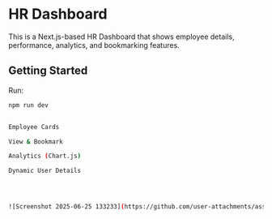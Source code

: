 # HR Dashboard

This is a Next.js-based HR Dashboard that shows employee details, performance, analytics, and bookmarking features.

## Getting Started

Run:
```bash
npm run dev


Employee Cards

View & Bookmark

Analytics (Chart.js)

Dynamic User Details




![Screenshot 2025-06-25 133233](https://github.com/user-attachments/assets/93442446-e97c-440c-8622-2ce858d0d080)
